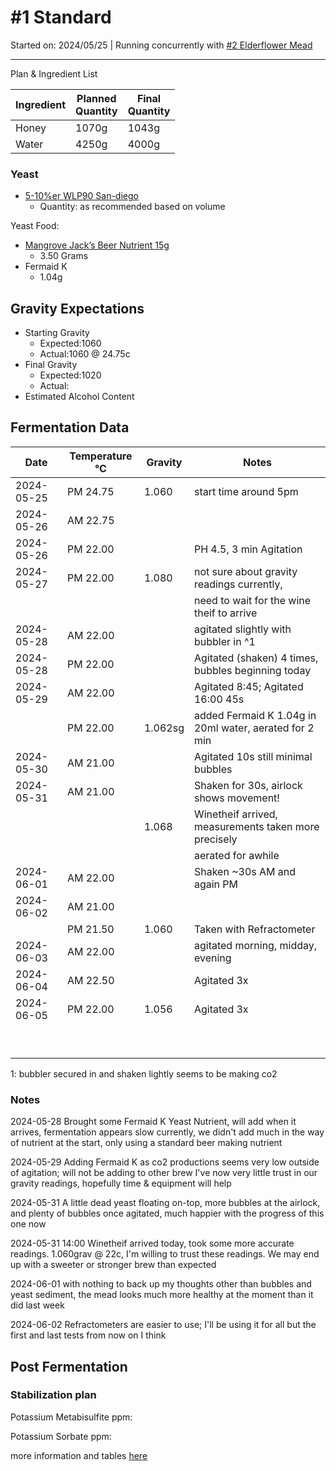<h1> #1 Standard </h1>

Started on: 2024/05/25 | Running concurrently with [#2 Elderflower Mead](Recipe%20List%2F%232%20Elderflower.md)

<hr>

Plan & Ingredient List

| Ingredient | Planned<br/>Quantity | Final<br/>Quantity |
|------------|----------------------|--------------------|
| Honey      | 1070g                | 1043g              |
| Water      | 4250g                | 4000g              |

<h3>Yeast</h3>

- [5-10%er WLP90 San-diego](https://www.themaltmiller.co.uk/product/wlp090-san-diego-super-yeast/?v=79cba1185463)
    - Quantity: as recommended based on volume

Yeast Food:

- [Mangrove Jack’s Beer Nutrient 15g](https://www.themaltmiller.co.uk/product/mangrove-jacks-beer-nutrient-15g/?v=79cba1185463)
    - 3.50 Grams
- Fermaid K
    - 1.04g

<h2>Gravity Expectations</h2>

- Starting Gravity
    - Expected:1060
    - Actual:1060 @ 24.75c
- Final Gravity
    - Expected:1020
    - Actual:
- Estimated Alcohol Content

<h2>Fermentation Data</h2>

| Date       | Temperature  °C | Gravity | Notes                                                  |
|------------|-----------------|---------|--------------------------------------------------------|
| 2024-05-25 | PM 24.75        | 1.060   | start time around 5pm                                  |
| 2024-05-26 | AM 22.75        |         |                                                        |
| 2024-05-26 | PM 22.00        |         | PH 4.5, 3 min Agitation                                |
| 2024-05-27 | PM 22.00        | 1.080   | not sure about gravity readings currently,             |
|            |                 |         | need to wait for the wine theif to arrive              |
| 2024-05-28 | AM 22.00        |         | agitated slightly with bubbler in ^1                   |
| 2024-05-28 | PM 22.00        |         | Agitated (shaken) 4 times, bubbles beginning today     |
| 2024-05-29 | AM 22.00        |         | Agitated 8:45; Agitated 16:00  45s                     |
|            | PM 22.00        | 1.062sg | added Fermaid K 1.04g in 20ml water, aerated for 2 min |
| 2024-05-30 | AM 21.00        |         | Agitated 10s still minimal bubbles                     |
| 2024-05-31 | AM 21.00        |         | Shaken for 30s, airlock shows movement!                |
|            |                 | 1.068   | Winetheif arrived, measurements taken more precisely   |
|            |                 |         | aerated for awhile                                     |
| 2024-06-01 | AM 22.00        |         | Shaken ~30s AM and again PM                            |
| 2024-06-02 | AM 21.00        |         |                                                        |
|            | PM 21.50        | 1.060   | Taken with Refractometer                               |
| 2024-06-03 | AM 22.00        |         | agitated morning, midday, evening                      |
| 2024-06-04 | AM 22.50        |         | Agitated 3x                                            |
| 2024-06-05 | PM 22.00        | 1.056   | Agitated 3x                                            |
|            |                 |         |                                                        |
|            |                 |         |                                                        |
|            |                 |         |                                                        |
|            |                 |         |                                                        |
|            |                 |         |                                                        |
|            |                 |         |                                                        |
|            |                 |         |                                                        |
|            |                 |         |                                                        |
|            |                 |         |                                                        |

1: bubbler secured in and shaken lightly seems to be making co2


<h3> Notes </h3>
2024-05-28 Brought some Fermaid K Yeast Nutrient, will add when it arrives,  fermentation appears slow currently, 
we didn't add much in the way of nutrient at the start, only using a standard beer making nutrient 

2024-05-29 Adding Fermaid K as co2 productions seems very low outside of agitation; will not be adding to other brew
I've now very little trust in our gravity readings, hopefully time & equipment will help

2024-05-31 A little dead yeast floating on-top, more bubbles at the airlock, and plenty of bubbles once agitated,
much happier with the progress of this one now

2024-05-31 14:00 Winetheif arrived today, took some more accurate readings. 1.060grav @ 22c, I'm willing to trust
these readings. We may end up with a sweeter or stronger brew than expected

2024-06-01 with nothing to back up my thoughts other than bubbles and yeast sediment, the mead looks much more healthy
at the moment than it did last week

2024-06-02 Refractometers are easier to use; I'll be using it for all but the first and last tests from now on I think

<h2>Post Fermentation</h2>

<h3>Stabilization plan</h3>

Potassium Metabisulfite ppm:

Potassium Sorbate ppm:

more information and tables [here](https://meadmaking.wiki/en/process/stabilization)
